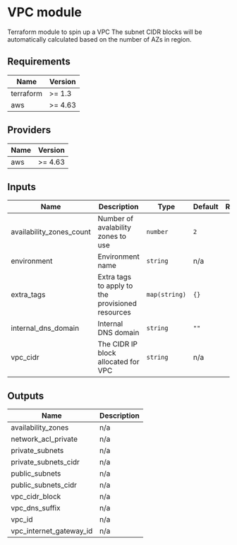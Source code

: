 # VPC module

Terraform module to spin up a VPC
The subnet CIDR blocks will be automatically calculated based on the number of AZs in region.

<!-- BEGIN_TF_AUTOGENERATED_DOCS -->
## Requirements

| Name | Version |
|------|---------|
| terraform | >= 1.3 |
| aws | >= 4.63 |

## Providers

| Name | Version |
|------|---------|
| aws | >= 4.63 |

## Inputs

| Name | Description | Type | Default | Required |
|------|-------------|------|---------|:--------:|
| availability\_zones\_count | Number of avalability zones to use | `number` | `2` | no |
| environment | Environment name | `string` | n/a | yes |
| extra\_tags | Extra tags to apply to the provisioned resources | `map(string)` | `{}` | no |
| internal\_dns\_domain | Internal DNS domain | `string` | `""` | no |
| vpc\_cidr | The CIDR IP block allocated for VPC | `string` | n/a | yes |



## Outputs

| Name | Description |
|------|-------------|
| availability\_zones | n/a |
| network\_acl\_private | n/a |
| private\_subnets | n/a |
| private\_subnets\_cidr | n/a |
| public\_subnets | n/a |
| public\_subnets\_cidr | n/a |
| vpc\_cidr\_block | n/a |
| vpc\_dns\_suffix | n/a |
| vpc\_id | n/a |
| vpc\_internet\_gateway\_id | n/a |
<!-- END_TF_AUTOGENERATED_DOCS -->